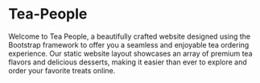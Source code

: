 # Tea-People
Welcome to Tea People, a beautifully crafted website designed using the Bootstrap framework to offer you a seamless and enjoyable tea ordering experience. Our static website layout showcases an array of premium tea flavors and delicious desserts, making it easier than ever to explore and order your favorite treats online.
